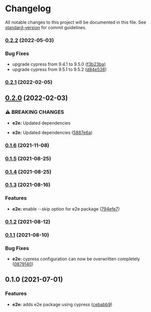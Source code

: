 # Changelog

All notable changes to this project will be documented in this file. See [standard-version](https://github.com/conventional-changelog/standard-version) for commit guidelines.

### [0.2.2](https://github.com/factorial-io/fstack/compare/e2e/v0.2.1...e2e/v0.2.2) (2022-05-03)


### Bug Fixes

* upgrade cypress from 9.4.1 to 9.5.0 ([f3b23ba](https://github.com/factorial-io/fstack/commit/f3b23ba1540d82aa2e2fe56ee244cac0683b1c7d))
* upgrade cypress from 9.5.1 to 9.5.2 ([d84e538](https://github.com/factorial-io/fstack/commit/d84e53844286f18f8257d432abf7de46163bfe4b))

### [0.2.1](https://github.com/factorial-io/fstack/compare/e2e/v0.2.0...e2e/v0.2.1) (2022-02-05)

## [0.2.0](https://github.com/factorial-io/fstack/compare/e2e/v0.1.6...e2e/v0.2.0) (2022-02-03)


### ⚠ BREAKING CHANGES

* **e2e:** Updated dependencies

* **e2e:** Updated dependencies ([5887e6a](https://github.com/factorial-io/fstack/commit/5887e6afe63f7b6f2c7c48963af7f31aefd69022))

### [0.1.6](https://github.com/factorial-io/fstack/compare/e2e/v0.1.5...e2e/v0.1.6) (2021-11-08)

### [0.1.5](https://github.com/factorial-io/fstack/compare/e2e/v0.1.4...e2e/v0.1.5) (2021-08-25)

### [0.1.4](https://github.com/factorial-io/fstack/compare/e2e/v0.1.3...e2e/v0.1.4) (2021-08-25)

### [0.1.3](https://github.com/factorial-io/fstack/compare/e2e/v0.1.2...e2e/v0.1.3) (2021-08-16)


### Features

* **e2e:** enable --skip option for e2e package ([794efe7](https://github.com/factorial-io/fstack/commit/794efe73ef1e465c3f22cabedfc955fa47bf194a))

### [0.1.2](https://github.com/factorial-io/fstack/compare/e2e/v0.1.1...e2e/v0.1.2) (2021-08-12)

### [0.1.1](https://github.com/factorial-io/fstack/compare/e2e/v0.1.0...e2e/v0.1.1) (2021-08-10)


### Bug Fixes

* **e2e:** cypress configuration can now be overwritten completely ([0879140](https://github.com/factorial-io/fstack/commit/087914008b1ea90ee54998a28e39532ca347dc32))

## 0.1.0 (2021-07-01)


### Features

* **e2e:** adds e2e package using cypress ([cebabb9](https://github.com/factorial-io/fstack/commit/cebabb95b2cdd3b093f209c19e63156a0a71e5fe))
